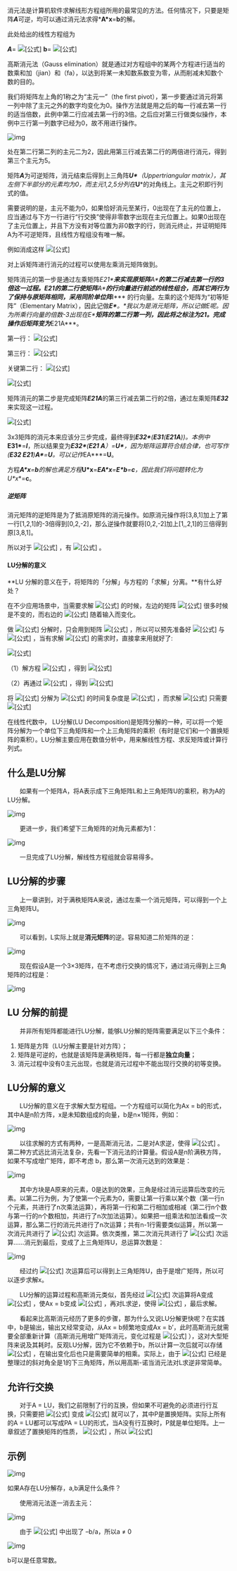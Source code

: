 消元法是计算机软件求解线形方程组所用的最常见的方法。任何情况下，只要是矩阵***A***可逆，均可以通过消元法求得***A\*x**=**b**的解。

此处给出的线性方程组为

***A***= ![[公式]](https://www.zhihu.com/equation?tex=%5C%5B%5Cleft%5B+%7B%5Cbegin%7Barray%7D%7B%2A%7B20%7D%7Bc%7D%7D+1%262%261%5C%5C+3%268%261%5C%5C+0%264%261+%5Cend%7Barray%7D%7D+%5Cright%5D%5C%5D) **b**= ![[公式]](https://www.zhihu.com/equation?tex=%5C%5B%5Cleft%5B+%7B%5Cbegin%7Barray%7D%7B%2A%7B20%7D%7Bc%7D%7D+2%5C%5C+%7B12%7D%5C%5C+2+%5Cend%7Barray%7D%7D+%5Cright%5D%5C%5D)

高斯消元法（Gauss elimination）就是通过对方程组中的某两个方程进行适当的数乘和加（jian）和（fa），以达到将某一未知数系数变为零，从而削减未知数个数的目的。

我们将矩阵左上角的1称之为“主元一”（the first pivot），第一步要通过消元将第一列中除了主元之外的数字均变化为0。操作方法就是用之后的每一行减去第一行的适当倍数，此例中第二行应减去第一行的3倍。之后应对第三行做类似操作，本例中三行第一列数字已经为0，故不用进行操作。

![img](https://pic4.zhimg.com/80/v2-61339d2c149cd27fa1534f14955b59cb_1440w.jpg)

处在第二行第二列的主元二为2，因此用第三行减去第二行的两倍进行消元，得到第三个主元为5。

矩阵***A***为可逆矩阵，消元结束后得到上三角阵***U\***（Uppertriangular matrix），其左侧下半部分的元素均为0，而主元1,2,5分列在***U***的对角线上。主元之积即行列式的值。

需要说明的是，主元不能为0，如果恰好消元至某行，0出现在了主元的位置上，应当通过与下方一行进行“行交换”使得非零数字出现在主元位置上。如果0出现在了主元位置上，并且下方没有对等位置为非0数字的行，则消元终止，并证明矩阵A为不可逆矩阵，且线性方程组没有唯一解。

例如消成这样 ![[公式]](https://www.zhihu.com/equation?tex=%5C%5B%5Cleft%5B+%7B%5Cbegin%7Barray%7D%7B%2A%7B20%7D%7Bc%7D%7D+%7B%5Crm%7B%2A%7D%7D%26%7B%5Crm%7B%2A%7D%7D%26%7B%5Crm%7B%2A%7D%7D%5C%5C+0%26%7B%5Crm%7B%2A%7D%7D%26%7B%5Crm%7B%2A%7D%7D%5C%5C+0%260%260+%5Cend%7Barray%7D%7D+%5Cright%5D%5C%5D+)

对上诉矩阵进行消元的过程可以使用左乘消元矩阵做到。

矩阵消元的第一步是通过左乘矩阵***E21\***来实现原矩阵***A\***的第二行减去第一行的3倍这一过程。***E21***的第二行使矩阵***A\***的行向量进行前述的线性组合，而其它两行为了保持与原矩阵相同，采用同阶单位阵***I\*** 的行向量。左乘的这个矩阵为“初等矩阵”（Elementary Matrix），因此记做***E\***。*我以为是消元矩阵，所以记做**E**呢。*因为所乘行向量的倍数-3出现在***E\***矩阵的第二行第一列，因此将之标注为21。完成操作后矩阵变为***E21A***。

第一行： ![[公式]](https://www.zhihu.com/equation?tex=%5C%5B%5Cleft%5B+%7B%5Cbegin%7Barray%7D%7B%2A%7B20%7D%7Bc%7D%7D+1%260%260+%5Cend%7Barray%7D%7D+%5Cright%5D%5Cleft%5B+%7B%5Cbegin%7Barray%7D%7B%2A%7B20%7D%7Bc%7D%7D+1%262%261%5C%5C+3%268%261%5C%5C+0%264%261+%5Cend%7Barray%7D%7D+%5Cright%5D+%3D+%5Cleft%5B+%7B%5Cbegin%7Barray%7D%7B%2A%7B20%7D%7Bc%7D%7D+1%262%261+%5Cend%7Barray%7D%7D+%5Cright%5D%5C%5D)

第三行： ![[公式]](https://www.zhihu.com/equation?tex=%5C%5B%5Cleft%5B+%7B%5Cbegin%7Barray%7D%7B%2A%7B20%7D%7Bc%7D%7D+0%260%261+%5Cend%7Barray%7D%7D+%5Cright%5D%5Cleft%5B+%7B%5Cbegin%7Barray%7D%7B%2A%7B20%7D%7Bc%7D%7D+1%262%261%5C%5C+3%268%261%5C%5C+0%264%261+%5Cend%7Barray%7D%7D+%5Cright%5D+%3D+%5Cleft%5B+%7B%5Cbegin%7Barray%7D%7B%2A%7B20%7D%7Bc%7D%7D+0%264%261+%5Cend%7Barray%7D%7D+%5Cright%5D%5C%5D)

关键第二行： ![[公式]](https://www.zhihu.com/equation?tex=%5C%5B%5Cleft%5B+%7B%5Cbegin%7Barray%7D%7B%2A%7B20%7D%7Bc%7D%7D+%7B%7B%5Crm%7B+-+%7D%7D3%7D%261%260+%5Cend%7Barray%7D%7D+%5Cright%5D%5Cleft%5B+%7B%5Cbegin%7Barray%7D%7B%2A%7B20%7D%7Bc%7D%7D+1%262%261%5C%5C+3%268%261%5C%5C+0%264%261+%5Cend%7Barray%7D%7D+%5Cright%5D+%3D+%5Cbegin%7Barray%7D%7B%2A%7B20%7D%7Br%7D%7D+%7B%7B%5Crm%7B+-+%7D%7D3%7D%26%7B%5B1%7D%262%26%7B1%5D%7D%5C%5C+%7B%5Cbegin%7Barray%7D%7B%2A%7B20%7D%7Bc%7D%7D++%2B+%261+%5Cend%7Barray%7D%7D%26%7B%5B3%7D%268%26%7B1%5D%7D%5C%5C+%7B%5Cbegin%7Barray%7D%7B%2A%7B20%7D%7Bc%7D%7D++%2B+%260+%5Cend%7Barray%7D%7D%26%7B%5B0%7D%264%26%7B1%5D%7D+%5Cend%7Barray%7D+%3D+%5Cleft%5B+%7B%5Cbegin%7Barray%7D%7B%2A%7B20%7D%7Br%7D%7D+0%262%26%7B+-+2%7D+%5Cend%7Barray%7D%7D+%5Cright%5D%5C%5D)

![[公式]](https://www.zhihu.com/equation?tex=%5C%5B%5Cbegin%7Barray%7D%7Bl%7D+%5Cleft%5B+%7B%5Cbegin%7Barray%7D%7B%2A%7B20%7D%7Bc%7D%7D+1%260%260%5C%5C+%7B%7B%5Crm%7B+-+%7D%7D3%7D%261%260%5C%5C+0%260%261+%5Cend%7Barray%7D%7D+%5Cright%5D%5Cleft%5B+%7B%5Cbegin%7Barray%7D%7B%2A%7B20%7D%7Bc%7D%7D+1%262%261%5C%5C+3%268%261%5C%5C+0%264%261+%5Cend%7Barray%7D%7D+%5Cright%5D+%3D+%5Cleft%5B+%7B%5Cbegin%7Barray%7D%7B%2A%7B20%7D%7Br%7D%7D+1%262%261%5C%5C+0%262%26%7B%7B%5Crm%7B+-+%7D%7D2%7D%5C%5C+0%264%261+%5Cend%7Barray%7D%7D+%5Cright%5D%5C%5C+%5Cbegin%7Barray%7D%7B%2A%7B20%7D%7Bl%7D%7D+%26%7B%7D%7B%7B%5Cboldsymbol%7BE%7D_%7B21%7D%7D%7D%26%7B%7D%26%7B%7D%26%7B%7D%26%7B%7D%26%5Cboldsymbol%7BA%7D%26%7B%7D%26%7B%7D%26%7B%7D%26%7B%7D%26%7B%7D%26%7B%7B%5Cboldsymbol%7BE%7D_%7B21%7D%7D%5Cboldsymbol%7BA%7D%7D%26%7B%7D%26%7B%7D+%5Cend%7Barray%7D+%5Cend%7Barray%7D%5C%5D)

矩阵消元的第二步是完成矩阵***E21A***的第三行减去第二行的2倍，通过左乘矩阵***E32***来实现这一过程。

![[公式]](https://www.zhihu.com/equation?tex=%5C%5B%5Cbegin%7Barray%7D%7Bl%7D+%5Cleft%5B+%7B%5Cbegin%7Barray%7D%7B%2A%7B20%7D%7Bc%7D%7D+1%260%260%5C%5C+0%261%260%5C%5C+0%26%7B%7B%5Crm%7B+-+%7D%7D2%7D%261+%5Cend%7Barray%7D%7D+%5Cright%5D%5Cleft%5B+%7B%5Cbegin%7Barray%7D%7B%2A%7B20%7D%7Br%7D%7D+1%262%261%5C%5C+0%262%26%7B%7B%5Crm%7B+-+%7D%7D2%7D%5C%5C+0%264%261+%5Cend%7Barray%7D%7D+%5Cright%5D+%3D+%5Cleft%5B+%7B%5Cbegin%7Barray%7D%7B%2A%7B20%7D%7Br%7D%7D+1%262%261%5C%5C+0%262%26%7B%7B%5Crm%7B+-+%7D%7D2%7D%5C%5C+0%260%265+%5Cend%7Barray%7D%7D+%5Cright%5D%5C%5C+%5Cbegin%7Barray%7D%7B%2A%7B20%7D%7Bl%7D%7D+%7B%7D%26%7B%7B%5Cboldsymbol%7BE%7D_%7B32%7D%7D%7D%26%7B%7D%26%7B%7D%26%26%7B%7D%7B%7B%5Cboldsymbol%7BE%7D_%7B21%7D%7D%5Cboldsymbol%7BA%7D%7D%26%7B%7D%26%7B%7D%26%7B%7D%26%7B%7B%5Cboldsymbol%7BE%7D_%7B32%7D%7D%28%7B%5Cboldsymbol%7BE%7D_%7B21%7D%7D%5Cboldsymbol%7BA%7D%29%7D%26%7B%7D%26%7B%7D%26%7B%7D%26%7B%7D%26%7B%7D%26%7B%7D%26%7B%7D%26%7B%7D+%5Cend%7Barray%7D+%5Cend%7Barray%7D%5C%5D)

3x3矩阵的消元本来应该分三步完成，最终得到***E32\***(***E31***(***E21A***))。本例中***E31\***=***I***，所以结果变为***E32\***(***E21 A***）=***U\***，因为矩阵运算符合结合律，也可写作(***E32 E21***)***A\***=***U***。可以记作***EA***=**U**。

方程***A\*x**=**b**的解也满足方程***U\*x**=***EA\*x**=***E\*b**=**c**，因此我们将问题转化为***U\*x**=**c**。

##### 逆矩阵

消元矩阵的逆矩阵是为了抵消原矩阵的消元操作。如原消元操作将[3,8,1]加上了第一行[1,2,1]的-3倍得到[0,2,-2]，那么逆操作就要将[0,2,-2]加上[1,,2,1]的三倍得到原[3,8,1]。

所以对于 ![[公式]](https://www.zhihu.com/equation?tex=%5C%5B%7B%5Cboldsymbol%7BE%7D_%7B21%7D%7D+%3D+%5Cleft%5B+%7B%5Cbegin%7Barray%7D%7B%2A%7B20%7D%7Br%7D%7D+1%260%260%5C%5C+%7B%7B%5Crm%7B+-+%7D%7D3%7D%261%260%5C%5C+0%260%261+%5Cend%7Barray%7D%7D+%5Cright%5D%5C%5D) ，有 ![[公式]](https://www.zhihu.com/equation?tex=%5C%5B%5Cboldsymbol%7BE%7D_%7B21%7D%5E%7B+-+1%7D+%3D+%5Cleft%5B+%7B%5Cbegin%7Barray%7D%7B%2A%7B20%7D%7Br%7D%7D+1%260%260%5C%5C+3%261%260%5C%5C+0%260%261+%5Cend%7Barray%7D%7D+%5Cright%5D%5C%5D) 。

#### LU分解的意义

**LU 分解的意义在于，将矩阵的「分解」与方程的「求解」分离。**有什么好处？

在不少应用场景中，当需要求解 ![[公式]](https://www.zhihu.com/equation?tex=Ax%3Db) 的时候，左边的矩阵 ![[公式]](https://www.zhihu.com/equation?tex=A) 很多时候是不变的，而右边的 ![[公式]](https://www.zhihu.com/equation?tex=b) 随着输入而变化。

做 ![[公式]](https://www.zhihu.com/equation?tex=LU) 分解时，只会用到矩阵 ![[公式]](https://www.zhihu.com/equation?tex=A) ，所以可以预先准备好 ![[公式]](https://www.zhihu.com/equation?tex=L) 与 ![[公式]](https://www.zhihu.com/equation?tex=U) ，当有求解 ![[公式]](https://www.zhihu.com/equation?tex=b) 的需求时，直接拿来用就好了:

![[公式]](https://www.zhihu.com/equation?tex=Ax%3DLUx%3Db)

（1）解方程 ![[公式]](https://www.zhihu.com/equation?tex=Ly%3Db) ，得到 ![[公式]](https://www.zhihu.com/equation?tex=y)

（2）再通过 ![[公式]](https://www.zhihu.com/equation?tex=Ux%3Dy) ，得到 ![[公式]](https://www.zhihu.com/equation?tex=x)

将 ![[公式]](https://www.zhihu.com/equation?tex=A) 分解为 ![[公式]](https://www.zhihu.com/equation?tex=LU) 的时间复杂度是 ![[公式]](https://www.zhihu.com/equation?tex=O%28N%5E3%29) ，而求解 ![[公式]](https://www.zhihu.com/equation?tex=LUx%3Db) 只需要 ![[公式]](https://www.zhihu.com/equation?tex=O%28N%5E2%29) 



在线性代数中， LU分解(LU Decomposition)是矩阵分解的一种，可以将一个矩阵分解为一个单位下三角矩阵和一个上三角矩阵的乘积（有时是它们和一个置换矩阵的乘积）。LU分解主要应用在数值分析中，用来解线性方程、求反矩阵或计算行列式。

## **什么是LU分解**

　　如果有一个矩阵A，将A表示成下三角矩阵L和上三角矩阵U的乘积，称为A的LU分解。

![img](https://pic3.zhimg.com/v2-781040a85d08cdf3d635173f47119f2e_b.jpg)

　　更进一步，我们希望下三角矩阵的对角元素都为1：

![img](https://pic1.zhimg.com/v2-883737bd653dd984e5eefe51b1d4af28_b.jpg)

　　一旦完成了LU分解，解线性方程组就会容易得多。

## **LU分解的步骤**

　　上一章讲到，对于满秩矩阵A来说，通过左乘一个消元矩阵，可以得到一个上三角矩阵U。

![img](https://pic3.zhimg.com/v2-535e412c2cb0438a7df2a2dd26b6f14e_b.jpg)

　　可以看到，L实际上就是**消元矩阵**的逆。容易知道二阶矩阵的逆：

![img](https://pic2.zhimg.com/v2-28deecd078ad296e6839b4c95152eb7d_b.jpg)

　　现在假设A是一个3×3矩阵，在不考虑行交换的情况下，通过消元得到上三角矩阵的过程是：

![img](https://pic4.zhimg.com/v2-727a425d8d724458625074830976de07_b.jpg)

## **LU 分解的前提**

　　并非所有矩阵都能进行LU分解，能够LU分解的矩阵需要满足以下三个条件：

1. 矩阵是方阵（LU分解主要是针对方阵）；
2. 矩阵是可逆的，也就是该矩阵是满秩矩阵，每一行都是**独立向量**；
3. 消元过程中没有0主元出现，也就是消元过程中不能出现行交换的初等变换。

## **LU分解的意义**

　　LU分解的意义在于求解大型方程组。一个方程组可以简化为Ax = b的形式，其中A是n阶方阵，x是未知数组成的向量，b是n×1矩阵，例如：

![img](https://pic2.zhimg.com/v2-0b5bf1e540ae5725d6655313289e83e9_b.jpg)

　　以往求解的方式有两种，一是高斯消元法，二是对A求逆，使得 ![[公式]](https://www.zhihu.com/equation?tex=x+%3D+A%5E%7B-1%7Db) 。第二种方式远比消元法复杂，先看一下消元法的计算量。假设A是n阶满秩方阵，如果不写成增广矩阵，即不考虑 b，那么第一次消元达到的效果是：

![img](https://pic3.zhimg.com/v2-8ad9c7206385f147bf62efe629fa18ae_b.jpg)

　　其中方块是A原来的元素，0是达到的效果，三角是经过消元运算后改变的元素。以第二行为例，为了使第一个元素为0，需要让第一行乘以某个数（第一行n个元素，共进行了n次乘法运算），再将第一行和第二行相加或相减（第二行n个数与第一行的n个数相加，共进行了n次加法运算）。如果把一组乘法和加法看成一次运算，那么第二行的消元共进行了n次运算；共有n-1行需要类似运算，所以第一次消元共进行了 ![[公式]](https://www.zhihu.com/equation?tex=n%28n+-+1%29+%E2%89%88+n%5E2+) 次运算。依次类推，第二次消元共进行了 ![[公式]](https://www.zhihu.com/equation?tex=%28n+-+1%29%28n+-+2%29+%E2%89%88+%28n+-+1%29%5E2+) 次运算……消元到最后，变成了上三角矩阵U，总运算次数是：

![img](https://pic4.zhimg.com/v2-060fd94c270e0f059d85f2f6ae0be347_b.jpg)

　　经过约 ![[公式]](https://www.zhihu.com/equation?tex=n%5E3%2F3) 次运算后可以得到上三角矩阵U，由于是增广矩阵，所以可以逐步求解x。

　　LU分解的运算过程和高斯消元类似，首先经过 ![[公式]](https://www.zhihu.com/equation?tex=n%5E3%2F3) 次运算将A变成 ![[公式]](https://www.zhihu.com/equation?tex=LU) ，使Ax = b变成 ![[公式]](https://www.zhihu.com/equation?tex=%28LU%29x+%3D+L%28Ux%29+%3D+b) ，再对L求逆，使得 ![[公式]](https://www.zhihu.com/equation?tex=Ux+%3D+L%5E%7B-1%7Db) ，最后求解。

　　看起来比高斯消元经历了更多的步骤，那为什么又说LU分解更快呢？在实践中，b是输出，输出又经常变动，从Ax = b频繁地变成Ax = b’，此时高斯消元就需要全部重新计算（高斯消元用增广矩阵消元，变化过程是 ![[公式]](https://www.zhihu.com/equation?tex=%5BA%2C+b%5D%E2%86%92%5BU%2C+b%E2%80%99%5D) ），这对大型矩阵来说及其耗时。反观LU分解，因为它不依赖于b，所以计算一次后就可以存储 ![[公式]](https://www.zhihu.com/equation?tex=U%E5%92%8CL%5E%7B-1%7D) ，在输出变化后也只是需要简单的相乘。实际上，由于 ![[公式]](https://www.zhihu.com/equation?tex=L) 已经是整理过的斜对角全是1的下三角矩阵，所以用高斯-诺当消元法对L求逆非常简单。

## **允许行交换**

　　对于A = LU，我们之前限制了行的互换，但如果不可避免的必须进行行互换，只需要把 ![[公式]](https://www.zhihu.com/equation?tex=A+%3D+LU) 变成 ![[公式]](https://www.zhihu.com/equation?tex=PA+%3D+LU) 就可以了，其中P是置换矩阵。实际上所有的A = LU都可以写成PA = LU的形式，当A没有行互换时，P就是单位矩阵。上一章叙述了置换矩阵的性质， ![[公式]](https://www.zhihu.com/equation?tex=P%5E%7B-1%7D+%3D+P%5ET) ，所以 ![[公式]](https://www.zhihu.com/equation?tex=A+%3D+P%5E%7B-1%7DLU+%3D+P%5ETLU) 

##  **示例**

![img](https://pic3.zhimg.com/v2-2100917a91eab221e08477d67bcadf92_b.jpg)



 如果A存在LU分解存，a,b满足什么条件？

　　使用消元法逐一消去主元：

![img](https://pic1.zhimg.com/v2-1bbae2c43b02aed3e0d1d60ba3fb97d8_b.jpg)

　　由于 ![[公式]](https://www.zhihu.com/equation?tex=E_%7B31%7D+) 中出现了 –b/a，所以a ≠ 0



![img](https://pic1.zhimg.com/v2-c13d032f299512793f15d9007e1bcef8_b.jpg)



 b可以是任意常数。